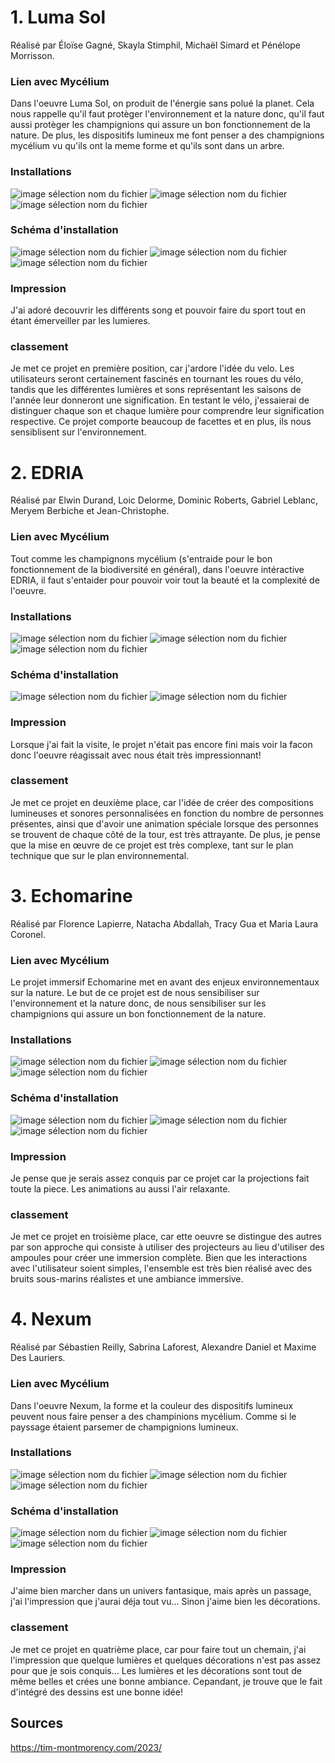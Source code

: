 # **1. Luma Sol**
Réalisé par Éloïse Gagné, Skayla Stimphil, Michaël Simard et Pénélope Morrisson.

### Lien avec Mycélium
Dans l'oeuvre Luma Sol, on produit de l'énergie sans polué la planet. Cela nous rappelle qu'il faut protèger l'environnement et la nature donc, qu'il faut aussi protèger les champignions qui assure un bon fonctionnement de la nature. De plus, les dispositifs lumineux me font penser a des champignions mycélium vu qu'ils ont la meme forme et qu'ils sont dans un arbre.

### Installations
![image sélection nom du fichier](media/lumasol_photo_03.jpg)
![image sélection nom du fichier]()
![image sélection nom du fichier]()

### Schéma d'installation
![image sélection nom du fichier](media/lumasol_photo_plan.png)
![image sélection nom du fichier]()
![image sélection nom du fichier]()

### Impression
J'ai adoré decouvrir les différents song et pouvoir faire du sport tout en étant émerveiller par les lumieres.

### classement
Je met ce projet en première position, car j'ardore l'idée du velo. Les utilisateurs seront certainement fascinés en tournant les roues du vélo, tandis que les différentes lumières et sons représentant les saisons de l'année leur donneront une signification. En testant le vélo, j'essaierai de distinguer chaque son et chaque lumière pour comprendre leur signification respective. Ce projet comporte beaucoup de facettes et en plus, ils nous sensiblisent sur l'environnement.

# **2. EDRIA**
Réalisé par Elwin Durand, Loic Delorme, Dominic Roberts, Gabriel Leblanc, Meryem Berbiche et Jean-Christophe.

### Lien avec Mycélium
Tout comme les champignons mycélium (s'entraide pour le bon fonctionnement de la biodiversité en général), dans l'oeuvre intéractive EDRIA, il faut s'entaider pour pouvoir voir tout la beauté et la complexité de l'oeuvre.

### Installations
![image sélection nom du fichier](media/edria_photo_03.png)
![image sélection nom du fichier]()
![image sélection nom du fichier]()

### Schéma d'installation
![image sélection nom du fichier](media/edria_photo_plan_01.png)
![image sélection nom du fichier](media/edria_photo_plan_02.png)

### Impression
Lorsque j'ai fait la visite, le projet n'était pas encore fini mais voir la facon donc l'oeuvre réagissait avec nous était très impressionnant!

### classement
Je met ce projet en deuxième place, car l'idée de créer des compositions lumineuses et sonores personnalisées en fonction du nombre de personnes présentes, ainsi que d'avoir une animation spéciale lorsque des personnes se trouvent de chaque côté de la tour, est très attrayante. De plus, je pense que la mise en œuvre de ce projet est très complexe, tant sur le plan technique que sur le plan environnemental.

# **3. Echomarine**
Réalisé par Florence Lapierre, Natacha Abdallah, Tracy Gua et Maria Laura Coronel.

### Lien avec Mycélium
Le projet immersif Echomarine met en avant des enjeux environnementaux sur la nature. Le but de ce projet est de nous sensibiliser sur l'environnement et la nature donc, de nous sensibiliser sur les champignions qui assure un bon fonctionnement de la nature.

### Installations
![image sélection nom du fichier](media/echomarine_photo_02.png)
![image sélection nom du fichier]()
![image sélection nom du fichier]()

### Schéma d'installation
![image sélection nom du fichier]()
![image sélection nom du fichier]()
![image sélection nom du fichier]()

### Impression
Je pense que je serais assez conquis par ce projet car la projections fait toute la piece. Les animations au aussi l'air relaxante.

### classement
Je met ce projet en troisième place, car ette oeuvre se distingue des autres par son approche qui consiste à utiliser des projecteurs au lieu d'utiliser des ampoules pour créer une immersion complète. Bien que les interactions avec l'utilisateur soient simples, l'ensemble est très bien réalisé avec des bruits sous-marins réalistes et une ambiance immersive.

# **4. Nexum**
Réalisé par Sébastien Reilly, Sabrina Laforest, Alexandre Daniel et Maxime Des Lauriers.

### Lien avec Mycélium
Dans l'oeuvre Nexum, la forme et la couleur des dispositifs lumineux peuvent nous faire penser a des champinions mycélium. Comme si le payssage étaient parsemer de champignions lumineux.

### Installations
![image sélection nom du fichier]()
![image sélection nom du fichier]()
![image sélection nom du fichier]()

### Schéma d'installation
![image sélection nom du fichier]()
![image sélection nom du fichier]()
![image sélection nom du fichier]()

### Impression
J'aime bien marcher dans un univers fantasique, mais après un passage, j'ai l'impression que j'aurai déja tout vu... Sinon j'aime bien les décorations.

### classement
Je met ce projet en quatrième place, car pour faire tout un chemain, j'ai l'impression que quelque lumières et quelques décorations n'est pas assez pour que je sois conquis... Les lumières et les décorations sont tout de même belles et crées une bonne ambiance. Cepandant, je trouve que le fait d'intégré des dessins est une bonne idée!

## Sources
https://tim-montmorency.com/2023/
